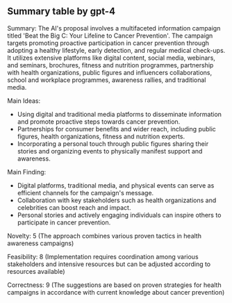 ## Summary table by gpt-4
Summary: 
The AI's proposal involves a multifaceted information campaign titled 'Beat the Big C: Your Lifeline to Cancer Prevention'. The campaign targets promoting proactive participation in cancer prevention through adopting a healthy lifestyle, early detection, and regular medical check-ups. It utilizes extensive platforms like digital content, social media, webinars, and seminars, brochures, fitness and nutrition programmes, partnership with health organizations, public figures and influencers collaborations, school and workplace programmes, awareness rallies, and traditional media.

Main Ideas: 
- Using digital and traditional media platforms to disseminate information and promote proactive steps towards cancer prevention.
- Partnerships for consumer benefits and wider reach, including public figures, health organizations, fitness and nutrition experts.
- Incorporating a personal touch through public figures sharing their stories and organizing events to physically manifest support and awareness.

Main Finding: 
- Digital platforms, traditional media, and physical events can serve as efficient channels for the campaign's message.
- Collaboration with key stakeholders such as health organizations and celebrities can boost reach and impact.
- Personal stories and actively engaging individuals can inspire others to participate in cancer prevention.

Novelty: 
5 (The approach combines various proven tactics in health awareness campaigns)

Feasibility: 
8 (Implementation requires coordination among various stakeholders and intensive resources but can be adjusted according to resources available)

Correctness: 
9 (The suggestions are based on proven strategies for health campaigns in accordance with current knowledge about cancer prevention)